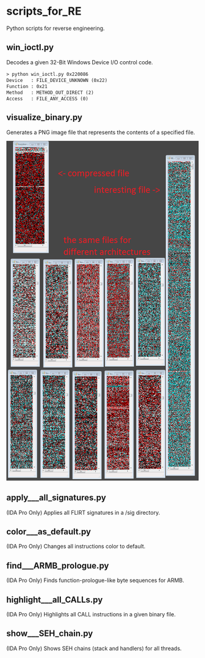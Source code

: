 scripts_for_RE
==============

Python scripts for reverse engineering.

win_ioctl.py
----------------------------
Decodes a given 32-Bit Windows Device I/O control code.

    > python win_ioctl.py 0x220086
    Device   : FILE_DEVICE_UNKNOWN (0x22)
    Function : 0x21
    Method   : METHOD_OUT_DIRECT (2)
    Access   : FILE_ANY_ACCESS (0)

visualize_binary.py
----------------------------
Generates a PNG image file that represents the contents of a specified file.

![example](/img/visualized_files.png)

apply___all_signatures.py
----------------------------
(IDA Pro Only) Applies all FLIRT signatures in a <IDA DIR>/sig directory.

color___as_default.py
----------------------------
(IDA Pro Only) Changes all instructions color to default.

find___ARMB_prologue.py
----------------------------
(IDA Pro Only) Finds function-prologue-like byte sequences for ARMB.

highlight___all_CALLs.py
----------------------------
(IDA Pro Only) Highlights all CALL instructions in a given binary file.

show___SEH_chain.py
----------------------------
(IDA Pro Only) Shows SEH chains (stack and handlers) for all threads.
